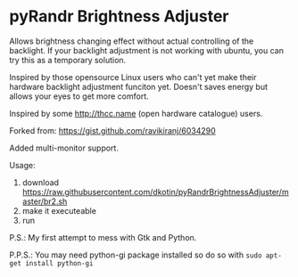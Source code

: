 # pyRandr Brightness Adjuster
Allows brightness changing effect without actual controlling of the backlight.
If your backlight adjustment is not working with ubuntu, you can try this as a 
temporary solution.

Inspired by those opensource Linux users who can't yet make their hardware backlight
adjustment funciton yet. Doesn't saves energy but allows your eyes to get more comfort.

Inspired by some http://thcc.name (open hardware catalogue) users.

Forked from: https://gist.github.com/ravikiranj/6034290

Added multi-monitor support.

Usage:

1. download https://raw.githubusercontent.com/dkotin/pyRandrBrightnessAdjuster/master/br2.sh
2. make it executeable
3. run

P.S.: My first attempt to mess with Gtk and Python.

P.P.S.: You may need python-gi package installed so do so with ```sudo apt-get install python-gi```

